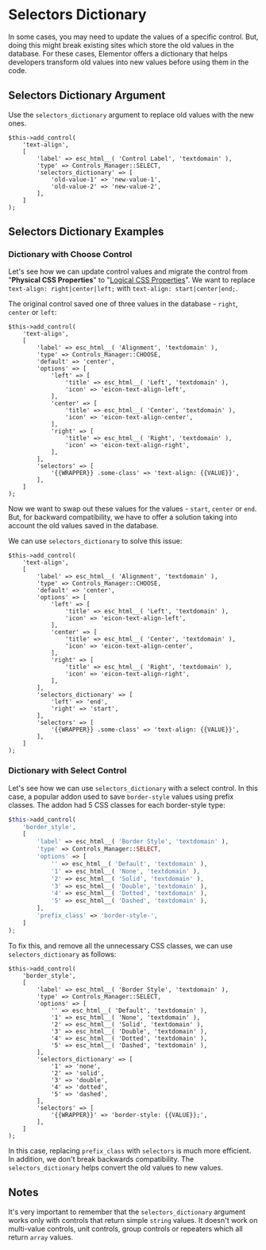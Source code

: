 # Selectors Dictionary

In some cases, you may need to update the values of a specific control. But, doing this might break existing sites which store the old values in the database. For these cases, Elementor offers a dictionary that helps developers transform old values into new values before using them in the code.

## Selectors Dictionary Argument

Use the `selectors_dictionary` argument to replace old values with the new ones.

```php{6-9}
$this->add_control(
	'text-align',
	[
		'label' => esc_html__( 'Control Label', 'textdomain' ),
		'type' => Controls_Manager::SELECT,
		'selectors_dictionary' => [
			'old-value-1' => 'new-value-1',
			'old-value-2' => 'new-value-2',
		],
	]
);
```

## Selectors Dictionary Examples

### Dictionary with Choose Control

Let's see how we can update control values and migrate the control from "**Physical CSS Properties**" to "[Logical CSS Properties](https://developer.mozilla.org/en-US/docs/Web/CSS/CSS_Logical_Properties)". We want to replace `text-align: right|center|left;` with `text-align: start|center|end;`.

The original control saved one of three values in the database - `right`, `center` or `left`:

```php{8,12,16}
$this->add_control(
	'text-align',
	[
		'label' => esc_html__( 'Alignment', 'textdomain' ),
		'type' => Controls_Manager::CHOOSE,
		'default' => 'center',
		'options' => [
			'left' => [
				'title' => esc_html__( 'Left', 'textdomain' ),
				'icon' => 'eicon-text-align-left',
			],
			'center' => [
				'title' => esc_html__( 'Center', 'textdomain' ),
				'icon' => 'eicon-text-align-center',
			],
			'right' => [
				'title' => esc_html__( 'Right', 'textdomain' ),
				'icon' => 'eicon-text-align-right',
			],
		],
		'selectors' => [
			'{{WRAPPER}} .some-class' => 'text-align: {{VALUE}}',
		],
	]
);
```

Now we want to swap out these values for the values - `start`, `center` or `end`. But, for backward compatibility, we have to offer a solution taking into account the old values saved in the database.

We can use `selectors_dictionary` to solve this issue:

```php{21-24}
$this->add_control(
	'text-align',
	[
		'label' => esc_html__( 'Alignment', 'textdomain' ),
		'type' => Controls_Manager::CHOOSE,
		'default' => 'center',
		'options' => [
			'left' => [
				'title' => esc_html__( 'Left', 'textdomain' ),
				'icon' => 'eicon-text-align-left',
			],
			'center' => [
				'title' => esc_html__( 'Center', 'textdomain' ),
				'icon' => 'eicon-text-align-center',
			],
			'right' => [
				'title' => esc_html__( 'Right', 'textdomain' ),
				'icon' => 'eicon-text-align-right',
			],
		],
		'selectors_dictionary' => [
			'left' => 'end',
			'right' => 'start',
		],
		'selectors' => [
			'{{WRAPPER}} .some-class' => 'text-align: {{VALUE}}',
		],
	]
);
```

### Dictionary with Select Control

Let's see how we can use `selectors_dictionary` with a select control. In this case, a popular addon used to save `border-style` values using prefix classes. The addon had 5 CSS classes for each border-style type:

```php
$this->add_control(
	'border_style',
	[
		'label' => esc_html__( 'Border Style', 'textdomain' ),
		'type' => Controls_Manager::SELECT,
		'options' => [
			'' => esc_html__( 'Default', 'textdomain' ),
			'1' => esc_html__( 'None', 'textdomain' ),
			'2' => esc_html__( 'Solid', 'textdomain' ),
			'3' => esc_html__( 'Double', 'textdomain' ),
			'4' => esc_html__( 'Dotted', 'textdomain' ),
			'5' => esc_html__( 'Dashed', 'textdomain' ),
		],
		'prefix_class' => 'border-style-',
	]
);
```

To fix this, and remove all the unnecessary CSS classes, we can use `selectors_dictionary` as follows:

```php{14-20}
$this->add_control(
	'border_style',
	[
		'label' => esc_html__( 'Border Style', 'textdomain' ),
		'type' => Controls_Manager::SELECT,
		'options' => [
			'' => esc_html__( 'Default', 'textdomain' ),
			'1' => esc_html__( 'None', 'textdomain' ),
			'2' => esc_html__( 'Solid', 'textdomain' ),
			'3' => esc_html__( 'Double', 'textdomain' ),
			'4' => esc_html__( 'Dotted', 'textdomain' ),
			'5' => esc_html__( 'Dashed', 'textdomain' ),
		],
		'selectors_dictionary' => [
			'1' => 'none',
			'2' => 'solid',
			'3' => 'double',
			'4' => 'dotted',
			'5' => 'dashed',
		],
		'selectors' => [
			'{{WRAPPER}}' => 'border-style: {{VALUE}};',
		],
	]
);
```

In this case, replacing `prefix_class` with `selectors` is much more efficient. In addition, we don't break backwards compatibility. The `selectors_dictionary` helps convert the old values to new values.

## Notes

It's very important to remember that the `selectors_dictionary` argument works only with controls that return simple `string` values. It doesn't work on multi-value controls, unit controls, group controls or repeaters which all return `array` values.
